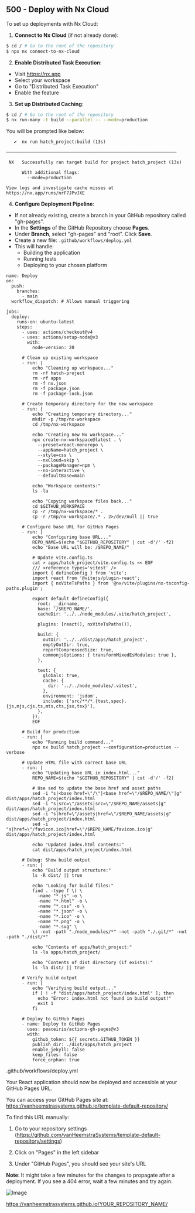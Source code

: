 ## 500 - Deploy with Nx Cloud

To set up deployments with Nx Cloud:

1. **Connect to Nx Cloud** (if not already done):

```bash
$ cd / # Go to the root of the repository
$ npx nx connect-to-nx-cloud
```

2. **Enable Distributed Task Execution**:
- Visit https://nx.app
- Select your workspace
- Go to "Distributed Task Execution"
- Enable the feature

3. **Set up Distributed Caching**:

```bash
$ cd / # Go to the root of the repository
$ nx run-many -t build --parallel -- --mode=production
```

You will be prompted like below:

```
   ✔  nx run hatch_project:build (13s)

—————————————————————————————————————————————————————————————————

 NX   Successfully ran target build for project hatch_project (13s)

      With additional flags:
        --mode=production

View logs and investigate cache misses at https://nx.app/runs/nrF7JPvJXE
```

4. **Configure Deployment Pipeline**:

- If not already existing, create a branch in your GitHub repository called "gh-pages".
- In the **Settings** of the GitHub Repository choose **Pages**.
- Under **Branch**, select "gh-pages" and "root". Click **Save**.
- Create a new file: `.github/workflows/deploy.yml`
- This will handle:
  - Building the application
  - Running tests
  - Deploying to your chosen platform

```
name: Deploy
on:
  push:
    branches:
      - main
  workflow_dispatch: # Allows manual triggering

jobs:
  deploy:
    runs-on: ubuntu-latest
    steps:
      - uses: actions/checkout@v4
      - uses: actions/setup-node@v3
        with:
          node-version: 20
      
      # Clean up existing workspace
      - run: |
          echo "Cleaning up workspace..."
          rm -rf hatch-project
          rm -rf apps
          rm -f nx.json
          rm -f package.json
          rm -f package-lock.json
      
      # Create temporary directory for the new workspace
      - run: |
          echo "Creating temporary directory..."
          mkdir -p /tmp/nx-workspace
          cd /tmp/nx-workspace
          
          echo "Creating new Nx workspace..."
          npx create-nx-workspace@latest . \
            --preset=react-monorepo \
            --appName=hatch_project \
            --style=css \
            --nxCloud=skip \
            --packageManager=npm \
            --no-interactive \
            --defaultBase=main
          
          echo "Workspace contents:"
          ls -la
          
          echo "Copying workspace files back..."
          cd $GITHUB_WORKSPACE
          cp -r /tmp/nx-workspace/* .
          cp -r /tmp/nx-workspace/.* . 2>/dev/null || true
      
      # Configure base URL for GitHub Pages
      - run: |
          echo "Configuring base URL..."
          REPO_NAME=$(echo "$GITHUB_REPOSITORY" | cut -d'/' -f2)
          echo "Base URL will be: /$REPO_NAME/"
          
          # Update vite.config.ts
          cat > apps/hatch_project/vite.config.ts << EOF
          /// <reference types='vitest' />
          import { defineConfig } from 'vite';
          import react from '@vitejs/plugin-react';
          import { nxViteTsPaths } from '@nx/vite/plugins/nx-tsconfig-paths.plugin';

          export default defineConfig({
            root: __dirname,
            base: '/$REPO_NAME/',
            cacheDir: '../../node_modules/.vite/hatch_project',

            plugins: [react(), nxViteTsPaths()],

            build: {
              outDir: '../../dist/apps/hatch_project',
              emptyOutDir: true,
              reportCompressedSize: true,
              commonjsOptions: { transformMixedEsModules: true },
            },

            test: {
              globals: true,
              cache: {
                dir: '../../node_modules/.vitest',
              },
              environment: 'jsdom',
              include: ['src/**/*.{test,spec}.{js,mjs,cjs,ts,mts,cts,jsx,tsx}'],
            },
          });
          EOF
      
      # Build for production
      - run: |
          echo "Running build command..."
          npx nx build hatch_project --configuration=production --verbose
      
      # Update HTML file with correct base URL
      - run: |
          echo "Updating base URL in index.html..."
          REPO_NAME=$(echo "$GITHUB_REPOSITORY" | cut -d'/' -f2)
          
          # Use sed to update the base href and asset paths
          sed -i "s|<base href=\"/\"|<base href=\"/$REPO_NAME/\"|g" dist/apps/hatch_project/index.html
          sed -i "s|src=\"/assets|src=\"/$REPO_NAME/assets|g" dist/apps/hatch_project/index.html
          sed -i "s|href=\"/assets|href=\"/$REPO_NAME/assets|g" dist/apps/hatch_project/index.html
          sed -i "s|href=\"/favicon.ico|href=\"/$REPO_NAME/favicon.ico|g" dist/apps/hatch_project/index.html
          
          echo "Updated index.html contents:"
          cat dist/apps/hatch_project/index.html
      
      # Debug: Show build output
      - run: |
          echo "Build output structure:"
          ls -R dist/ || true
          
          echo "Looking for build files:"
          find . -type f \( \
            -name "*.js" -o \
            -name "*.html" -o \
            -name "*.css" -o \
            -name "*.json" -o \
            -name "*.ico" -o \
            -name "*.png" -o \
            -name "*.svg" \
          \) -not -path "./node_modules/*" -not -path "./.git/*" -not -path "./dist/*"
          
          echo "Contents of apps/hatch_project:"
          ls -la apps/hatch_project/
          
          echo "Contents of dist directory (if exists):"
          ls -la dist/ || true
      
      # Verify build output
      - run: |
          echo "Verifying build output..."
          if [ ! -f "dist/apps/hatch_project/index.html" ]; then
            echo "Error: index.html not found in build output!"
            exit 1
          fi
      
      # Deploy to GitHub Pages
      - name: Deploy to GitHub Pages
        uses: peaceiris/actions-gh-pages@v3
        with:
          github_token: ${{ secrets.GITHUB_TOKEN }}
          publish_dir: ./dist/apps/hatch_project
          enable_jekyll: false
          keep_files: false
          force_orphan: true
```
.github/workflows/deploy.yml

Your React application should now be deployed and accessible at your GitHub Pages URL.

You can access your GitHub Pages site at: https://vanheemstrasystems.github.io/template-default-repository/

To find this URL manually:

1. Go to your repository settings (https://github.com/vanHeemstraSystems/template-default-repository/settings)

2. Click on "Pages" in the left sidebar

3. Under "GitHub Pages", you should see your site's URL

**Note**: It might take a few minutes for the changes to propagate after a deployment. If you see a 404 error, wait a few minutes and try again.

![Image](https://github.com/user-attachments/assets/f49661fe-48dc-4e82-8a1d-a70fae1bae15)

https://vanheemstrasystems.github.io/YOUR_REPOSITORY_NAME/
